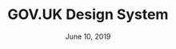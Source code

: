 ---
date: June 10, 2019
title: GOV.UK Design System
company: GOV.UK
link: https://design-system.service.gov.uk/
image: images/systems/gov-uk.jpg
description: Use this design system to make your service consistent with GOV.UK. Learn from the research and experience of other service teams and avoid repeating work that’s already been done.

---